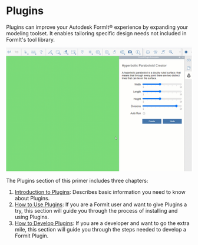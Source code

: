 # Plugins

Plugins can improve your Autodesk FormIt® experience by expanding your modeling toolset. It enables tailoring specific design needs not included in FormIt's tool library. 

![](../.gitbook/assets/gg1.gif)

The Plugins section of this primer includes three chapters:

1. [Introduction to Plugins](introduction.md): Describes basic information you need to know about Plugins.
2. [How to Use Plugins](how-to-use-plug-ins/): If you are a Formit user and want to give Plugins a try, this section will guide you through the process of installing and using Plugins.
3. [How to Develop Plugins](how-to-use-plug-ins/): If you are a developer and want to go the extra mile, this section will guide you through the steps needed to develop a Formit Plugin.



